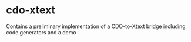 cdo-xtext
=========

Contains a preliminary implementation of a CDO-to-Xtext bridge including code generators and a demo
